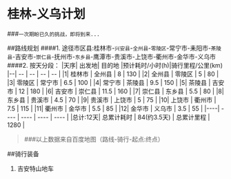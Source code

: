 # 桂林-义乌计划
###`一次期盼已久的挑战，即将到来...`

##路线规划
####1. 途径市区县:桂林市-`兴安县`-`全州县`-`零陵区`-常宁市-耒阳市-`茶陵县`-吉安市-`崇仁县`-抚州市-`东乡县`-鹰潭市-贵溪市-上饶市-衢州市-金华市-义乌市
####2. 按天分段：
|天序| 出发地| 目的地 |预计耗时/小时(h)|骑行里程/公里(km)
|--| -- | -- | -- | -- |
|1| 桂林市 | 全州县 | 8 | 130 |
|2| 全州县 | 零陵区 | 5 | 80 |
|3| 零陵区 | 常宁市 | 6.5 | 100 |
|4| 常宁市 | 茶陵县 | 9.5 | 150 |
|5| 茶陵县 | 吉安市 | 12 | 180 |
|6| 吉安市 | 崇仁县 | 11.5 | 160 |
|7| 崇仁县 | 东乡县 | 5.5 | 80 |
|8| 东乡县 | 贵溪市 | 4.5 | 70 |
|9| 贵溪市 | 上饶市 | 5 | 75 |
|10| 上饶市 | 衢州市 | 7.5 | 115 |
|11| 衢州市 | 金华市 | 5.5 | 85 |
|12| 金华市 | 义乌市 | 3.5 | 55 |
|----| ---- | ---- | ---- | ---- |
|总计:12天|  总累计耗时 | 84(约3.5天) | 总累计里程 | 1280 |
>###以上数据来自百度地图（路线-骑行-起点:终点）

##骑行装备
1. 吉安特山地车
